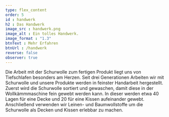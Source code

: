 ```yaml
---
type: flex_content
order: 5
id : handwerk
h2 : Das Handwerk
image_src : handwerk.png
image_alt : Ein tolles Handwerk.
image_format : "1.3"
btnText : Mehr Erfahren
btnUrl : /handwerk
reverse: false
observer: true
---
```


Die Arbeit mit der Schurwolle zum fertigen Produkt liegt uns von Tiefschlafen besonders am Herzen. Seit drei Generationen Arbeiten wir mit Schurwolle und unsere Produkte werden in feinster Handarbeit hergestellt. Zuerst wird die Schurwolle sortiert und gewaschen, damit diese in der Wollkämmmaschine fein gewebt werden kann. In dieser werden etwa 40 Lagen für eine Decke und 20 für eine Kissen aufeinander gewebt. Anschließend verwenden wir Leinen- und Baumwollstoffe um die Schurwolle als Decken und Kissen erlebbar zu machen.